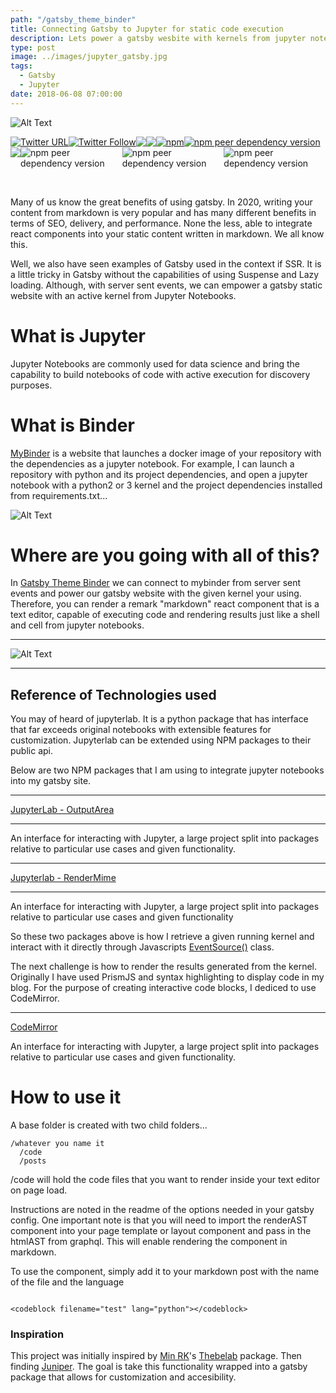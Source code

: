 ```yaml
---
path: "/gatsby_theme_binder"
title: Connecting Gatsby to Jupyter for static code execution
description: Lets power a gatsby wesbite with kernels from jupyter notebooks to execute code and render results with server sent events in markdown components.
type: post
image: ../images/jupyter_gatsby.jpg
tags:
  - Gatsby
  - Jupyter
date: 2018-06-08 07:00:00
---
```


![Alt Text](https://dev-to-uploads.s3.amazonaws.com/i/ff0693nes2p61bm22ct3.jpg)

<div style="display: flex; align-content: flex-start;">
        <a href="https://twitter.com/intent/tweet?text=Wow:&url=https%3A%2F%2Fgithub.com%2Fteaglebuilt%2Fgatsby-theme-binder">
          <img style="margin: 0;" alt="Twitter URL" src="https://img.shields.io/twitter/url?style=social&url=https%3A%2F%2Fgithub.com%2Fteaglebuilt%2Fgatsby-theme-binder">
        </a>
        <a href="https://twitter.com/intent/follow?screen_name=TeagleDillan">
          <img style="margin: 0;" alt="Twitter Follow" src="https://img.shields.io/twitter/follow/TeagleDillan?style=social">
        </a>
        <a href="https://github.com/teaglebuilt/gatsby-theme-binder">
          <img style="margin: 0;" src="https://img.shields.io/github/watchers/teaglebuilt/gatsby-theme-binder?style=social">
        </a>
        <a href="https://github.com/teaglebuilt/gatsby-theme-binder">
          <img style="margin: 0;" src="https://img.shields.io/github/stars/teaglebuilt/gatsby-theme-binder?style=social">
        </a>
        <a href="https://img.shields.io/npm/v/@teaglebuilt/gatsby-theme-binder">
        <img style="margin: 0;" alt="npm" src="https://img.shields.io/npm/v/@teaglebuilt/gatsby-theme-binder">
      </a>
      <a href="https://www.gatsbyjs.org/packages/@teaglebuilt/gatsby-theme-binder">
        <img style="margin: 0;" alt="npm peer dependency version" src="https://img.shields.io/npm/dependency-version/@teaglebuilt/gatsby-theme-binder/peer/gatsby">
      </a>
    </div>
    <div style="display: flex; align-content: flex-start;">
      <img style="margin: 0;" src="https://img.shields.io/npm/dw/@teaglebuilt/gatsby-theme-binder">
      <img style="margin: 0;" alt="npm peer dependency version" src="https://img.shields.io/npm/dependency-version/@teaglebuilt/gatsby-theme-binder/peer/gatsby-source-filesystem">
      <img style="margin: 0;" alt="npm peer dependency version" src="https://img.shields.io/npm/dependency-version/@teaglebuilt/gatsby-theme-binder/peer/react">
      <img style="margin: 0;" alt="npm peer dependency version" src="https://img.shields.io/npm/dependency-version/@teaglebuilt/gatsby-theme-binder/peer/react-dom">
  </div>

&nbsp;


Many of us know the great benefits of using gatsby. In 2020, writing your content from markdown is very popular and has many different benefits in terms of SEO, delivery, and performance. None the less, able to integrate react components into your static content written in markdown. We all know this.

Well, we also have seen examples of Gatsby used in the context if SSR. It is a little tricky in Gatsby without the capabilities of using Suspense and Lazy loading. Although, with server sent events, we can empower a gatsby static website with an active kernel from Jupyter Notebooks.

# What is Jupyter

Jupyter Notebooks are commonly used for data science and bring the capability to build notebooks of code with active execution for discovery purposes.

# What is Binder

[MyBinder](https://mybinder.org) is a website that launches a docker image of your repository with the dependencies as a jupyter notebook. For example, I can launch a repository with python and its project dependencies, and open a jupyter notebook with a python2 or 3 kernel and the project dependencies installed from requirements.txt...

![Alt Text](https://dev-to-uploads.s3.amazonaws.com/i/uixvpqrw9n8wra42wb1e.png)


# Where are you going with all of this?

In [Gatsby Theme Binder](https://github.com/teaglebuilt/gatsby-theme-binder) we can connect to mybinder from server sent events and power our gatsby website with the given kernel your using. Therefore, you can render a remark "markdown" react component that is a text editor, capable of executing code and rendering results just like a shell and cell from jupyter notebooks.


***

![Alt Text](https://thepracticaldev.s3.amazonaws.com/i/msckf0778yyo002fjzhd.png)

***


## Reference of Technologies used

You may of heard of jupyterlab. It is a python package that has interface that far exceeds original notebooks with extensible features for customization. Jupyterlab can be extended using NPM packages to their public api.


Below are two NPM packages that I am using to integrate jupyter notebooks into my gatsby site.

<githubreadme user="jupyterlab" repo="jupyterlab"></githubreadme>

***

[JupyterLab - OutputArea](https://github.com/jupyterlab/jupyterlab/tree/master/packages/outputarea)

***

 An interface for interacting with Jupyter, a large project split into packages relative to particular use cases and given functionality.

***

[Jupyterlab - RenderMime](https://github.com/jupyterlab/jupyterlab/tree/master/packages/rendermime-interface)

***

 An interface for interacting with Jupyter, a large project split into packages relative to particular use cases and given functionality

So these two packages above is how I retrieve a given running kernel and interact with it directly through Javascripts [EventSource()](https://developer.mozilla.org/en-US/docs/Web/API/EventSource) class.

The next challenge is how to render the results generated from the kernel. Originally I have used PrismJS and syntax highlighting to display code in my blog. For the purpose of creating interactive code blocks, I dediced to use CodeMirror.

***

[CodeMirror](https://www.npmjs.com/package/codemirror)

 An interface for interacting with Jupyter, a large project split into packages relative to particular use cases and given functionality.


<githubreadme user="codemirror" repo="CodeMirror"></githubreadme>


# How to use it

A base folder is created with two child folders...

```
/whatever you name it
  /code
  /posts

```

/code will hold the code files that you want to render inside your text editor on page load.


Instructions are noted in the readme of the options needed in your gatsby config. One important note is that you will need to import the renderAST component into your page template or layout component and pass in the htmlAST from graphql. This will enable rendering the component in markdown.

To use the component, simply add it to your markdown post with the name of the file and the language

```

<codeblock filename="test" lang="python"></codeblock>

```

### Inspiration

This project was initially inspired by [Min RK](https://github.com/minrk)'s
[Thebelab](https://github.com/minrk/thebelab) package. Then finding [Juniper](https://github.com/ines/juniper). The goal is take this functionality wrapped into a gatsby package that allows for customization and accesibility.


<sociallinks title="Gatsby & Jupyter" path="jupyter&gatsby" description="Integrating kernels from Jupyter into Gatsby with server side events. Interactive code blocks with code execution powered by kernels from jupyter!"></sociallinks>


<banner author="Dillan Teagle"></banner>